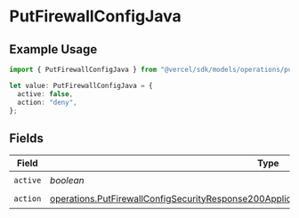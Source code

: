 # PutFirewallConfigJava

## Example Usage

```typescript
import { PutFirewallConfigJava } from "@vercel/sdk/models/operations/putfirewallconfig.js";

let value: PutFirewallConfigJava = {
  active: false,
  action: "deny",
};
```

## Fields

| Field                                                                                                                                                                                                          | Type                                                                                                                                                                                                           | Required                                                                                                                                                                                                       | Description                                                                                                                                                                                                    |
| -------------------------------------------------------------------------------------------------------------------------------------------------------------------------------------------------------------- | -------------------------------------------------------------------------------------------------------------------------------------------------------------------------------------------------------------- | -------------------------------------------------------------------------------------------------------------------------------------------------------------------------------------------------------------- | -------------------------------------------------------------------------------------------------------------------------------------------------------------------------------------------------------------- |
| `active`                                                                                                                                                                                                       | *boolean*                                                                                                                                                                                                      | :heavy_check_mark:                                                                                                                                                                                             | N/A                                                                                                                                                                                                            |
| `action`                                                                                                                                                                                                       | [operations.PutFirewallConfigSecurityResponse200ApplicationJSONResponseBodyActiveCrsJavaAction](../../models/operations/putfirewallconfigsecurityresponse200applicationjsonresponsebodyactivecrsjavaaction.md) | :heavy_check_mark:                                                                                                                                                                                             | N/A                                                                                                                                                                                                            |